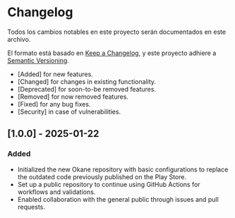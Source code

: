 # Changelog

Todos los cambios notables en este proyecto serán documentados en este archivo.

El formato está basado en [Keep a Changelog](https://keepachangelog.com/en/1.0.0/),
y este proyecto adhiere a [Semantic Versioning](https://semver.org/spec/v2.0.0.html).

- [Added] for new features.
- [Changed] for changes in existing functionality.
- [Deprecated] for soon-to-be removed features.
- [Removed] for now removed features.
- [Fixed] for any bug fixes.
- [Security] in case of vulnerabilities.

## [1.0.0] - 2025-01-22

### Added
- Initialized the new Okane repository with basic configurations to replace the outdated code previously published on the Play Store.
- Set up a public repository to continue using GitHub Actions for workflows and validations.
- Enabled collaboration with the general public through issues and pull requests.
